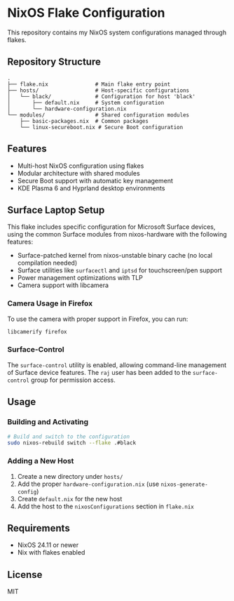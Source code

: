 # NixOS Flake Configuration

This repository contains my NixOS system configurations managed through flakes.

## Repository Structure

```
.
├── flake.nix               # Main flake entry point
├── hosts/                  # Host-specific configurations
│   └── black/              # Configuration for host 'black'
│       ├── default.nix     # System configuration
│       └── hardware-configuration.nix
└── modules/                # Shared configuration modules
    ├── basic-packages.nix  # Common packages
    └── linux-secureboot.nix # Secure Boot configuration
```

## Features

- Multi-host NixOS configuration using flakes
- Modular architecture with shared modules
- Secure Boot support with automatic key management
- KDE Plasma 6 and Hyprland desktop environments

## Surface Laptop Setup

This flake includes specific configuration for Microsoft Surface devices, using the common Surface modules from nixos-hardware with the following features:

- Surface-patched kernel from nixos-unstable binary cache (no local compilation needed)
- Surface utilities like `surfacectl` and `iptsd` for touchscreen/pen support
- Power management optimizations with TLP
- Camera support with libcamera

### Camera Usage in Firefox

To use the camera with proper support in Firefox, you can run:

```bash
libcamerify firefox
```

### Surface-Control

The `surface-control` utility is enabled, allowing command-line management of Surface device features. The `raj` user has been added to the `surface-control` group for permission access.

## Usage

### Building and Activating

```bash
# Build and switch to the configuration
sudo nixos-rebuild switch --flake .#black
```

### Adding a New Host

1. Create a new directory under `hosts/`
2. Add the proper `hardware-configuration.nix` (use `nixos-generate-config`)
3. Create `default.nix` for the new host
4. Add the host to the `nixosConfigurations` section in `flake.nix`

## Requirements

- NixOS 24.11 or newer
- Nix with flakes enabled

## License

MIT
